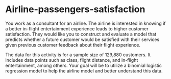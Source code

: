# Airline-passengers-satisfaction

You work as a consultant for an airline. The airline is interested in knowing if a better in-flight entertainment experience leads to higher customer satisfaction. They would like you to construct and evaluate a model that predicts whether a future customer would be satisfied with their services given previous customer feedback about their flight experience.

The data for this activity is for a sample size of 129,880 customers. It includes data points such as class, flight distance, and in-flight entertainment, among others. Your goal will be to utilize a binomial logistic regression model to help the airline model and better understand this data.
